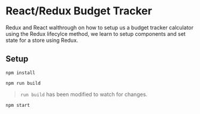# React/Redux Budget Tracker

Redux and React walthrough on how to setup us a budget tracker calculator using the Redux lifecylce method, we learn to setup components and set state for a store using Redux. 

## Setup

```
npm install
```
```
npm run build
```
> `run build` has been modified to watch for changes.
```
npm start
```

